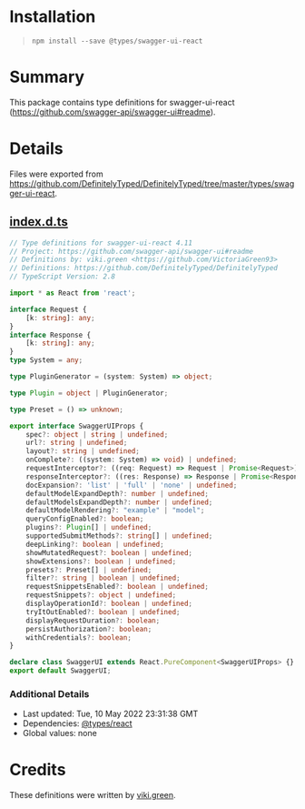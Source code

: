 # Installation
> `npm install --save @types/swagger-ui-react`

# Summary
This package contains type definitions for swagger-ui-react (https://github.com/swagger-api/swagger-ui#readme).

# Details
Files were exported from https://github.com/DefinitelyTyped/DefinitelyTyped/tree/master/types/swagger-ui-react.
## [index.d.ts](https://github.com/DefinitelyTyped/DefinitelyTyped/tree/master/types/swagger-ui-react/index.d.ts)
````ts
// Type definitions for swagger-ui-react 4.11
// Project: https://github.com/swagger-api/swagger-ui#readme
// Definitions by: viki.green <https://github.com/VictoriaGreen93>
// Definitions: https://github.com/DefinitelyTyped/DefinitelyTyped
// TypeScript Version: 2.8

import * as React from 'react';

interface Request {
    [k: string]: any;
}
interface Response {
    [k: string]: any;
}
type System = any;

type PluginGenerator = (system: System) => object;

type Plugin = object | PluginGenerator;

type Preset = () => unknown;

export interface SwaggerUIProps {
    spec?: object | string | undefined;
    url?: string | undefined;
    layout?: string | undefined;
    onComplete?: ((system: System) => void) | undefined;
    requestInterceptor?: ((req: Request) => Request | Promise<Request>) | undefined;
    responseInterceptor?: ((res: Response) => Response | Promise<Response>) | undefined;
    docExpansion?: 'list' | 'full' | 'none' | undefined;
    defaultModelExpandDepth?: number | undefined;
    defaultModelsExpandDepth?: number | undefined;
    defaultModelRendering?: "example" | "model";
    queryConfigEnabled?: boolean;
    plugins?: Plugin[] | undefined;
    supportedSubmitMethods?: string[] | undefined;
    deepLinking?: boolean | undefined;
    showMutatedRequest?: boolean | undefined;
    showExtensions?: boolean | undefined;
    presets?: Preset[] | undefined;
    filter?: string | boolean | undefined;
    requestSnippetsEnabled?: boolean | undefined;
    requestSnippets?: object | undefined;
    displayOperationId?: boolean | undefined;
    tryItOutEnabled?: boolean | undefined;
    displayRequestDuration?: boolean;
    persistAuthorization?: boolean;
    withCredentials?: boolean;
}

declare class SwaggerUI extends React.PureComponent<SwaggerUIProps> {}
export default SwaggerUI;

````

### Additional Details
 * Last updated: Tue, 10 May 2022 23:31:38 GMT
 * Dependencies: [@types/react](https://npmjs.com/package/@types/react)
 * Global values: none

# Credits
These definitions were written by [viki.green](https://github.com/VictoriaGreen93).
